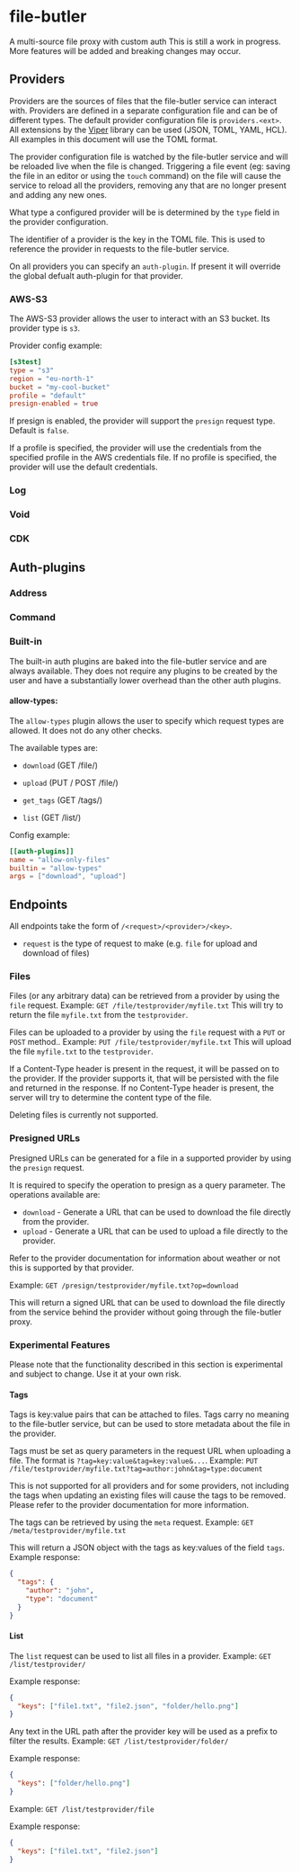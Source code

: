 # file-butler

A multi-source file proxy with custom auth
This is still a work in progress. More features will be added and breaking changes may occur.

## Providers

Providers are the sources of files that the file-butler service can interact with.
Providers are defined in a separate configuration file and can be of different types.
The default provider configuration file is `providers.<ext>`. All extensions by the [Viper](https://github.com/spf13/viper) library can be used (JSON, TOML, YAML, HCL).
All examples in this document will use the TOML format.

The provider configuration file is watched by the file-butler service and will be reloaded live when the file is changed.
Triggering a file event (eg: saving the file in an editor or using the `touch` command) on the file will cause the service to reload all the providers, removing any that are no longer present and adding any new ones.

What type a configured provider will be is determined by the `type` field in the provider configuration.

The identifier of a provider is the key in the TOML file. This is used to reference the provider in requests to the file-butler service.

On all providers you can specify an `auth-plugin`. If present it will override the global defualt auth-plugin for that provider.

### AWS-S3

The AWS-S3 provider allows the user to interact with an S3 bucket. Its provider type is `s3`.

Provider config example:

```toml
[s3test]
type = "s3"
region = "eu-north-1"
bucket = "my-cool-bucket"
profile = "default"
presign-enabled = true
```

If presign is enabled, the provider will support the `presign` request type.
Default is `false`.

If a profile is specified, the provider will use the credentials from the specified profile in the AWS credentials file.
If no profile is specified, the provider will use the default credentials.

### Log

### Void

### CDK

## Auth-plugins

### Address

### Command

### Built-in

The built-in auth plugins are baked into the file-butler service and are always available.
They does not require any plugins to be created by the user and have a substantially lower overhead than the other auth plugins.

#### allow-types:

The `allow-types` plugin allows the user to specify which request types are allowed. It does not do any other checks.

The available types are:

- `download` (GET /file/)

- `upload` (PUT / POST /file/)
<!-- - `presign` (GET /presign) -->
- `get_tags` (GET /tags/)
<!-- - `set_tags` (PUT /tags) -->
- `list` (GET /list/)

Config example:

```toml
[[auth-plugins]]
name = "allow-only-files"
builtin = "allow-types"
args = ["download", "upload"]
```

## Endpoints

All endpoints take the form of `/<request>/<provider>/<key>`.

- `request` is the type of request to make (e.g. `file` for upload and download of files)

### Files

Files (or any arbitrary data) can be retrieved from a provider by using the `file` request.
Example: `GET /file/testprovider/myfile.txt`
This will try to return the file `myfile.txt` from the `testprovider`.

Files can be uploaded to a provider by using the `file` request with a `PUT` or `POST` method..
Example: `PUT /file/testprovider/myfile.txt`
This will upload the file `myfile.txt` to the `testprovider`.

If a Content-Type header is present in the request, it will be passed on to the provider.
If the provider supports it, that will be persisted with the file and returned in the response.
If no Content-Type header is present, the server will try to determine the content type of the file.

Deleting files is currently not supported.

### Presigned URLs

Presigned URLs can be generated for a file in a supported provider by using the `presign` request.

It is required to specify the operation to presign as a query parameter.
The operations available are:

- `download` - Generate a URL that can be used to download the file directly from the provider.
- `upload` - Generate a URL that can be used to upload a file directly to the provider.

Refer to the provider documentation for information about weather or not this is supported by that provider.

Example: `GET /presign/testprovider/myfile.txt?op=download`

This will return a signed URL that can be used to download the file directly from the service behind the provider without going through the file-butler proxy.

### Experimental Features

Please note that the functionality described in this section is experimental and subject to change. Use it at your own risk.

#### Tags

Tags is key:value pairs that can be attached to files. Tags carry no meaning to the file-butler service, but can be used to store metadata about the file in the provider.

Tags must be set as query parameters in the request URL when uploading a file. The format is `?tag=key:value&tag=key:value&...`.
Example: `PUT /file/testprovider/myfile.txt?tag=author:john&tag=type:document`

This is not supported for all providers and for some providers, not including the tags when updating an existing files will cause the tags to be removed.
Please refer to the provider documentation for more information.

The tags can be retrieved by using the `meta` request.
Example: `GET /meta/testprovider/myfile.txt`

This will return a JSON object with the tags as key:values of the field `tags`.
Example response:

```json
{
  "tags": {
    "author": "john",
    "type": "document"
  }
}
```

#### List

The `list` request can be used to list all files in a provider.
Example: `GET /list/testprovider/`

Example response:

```json
{
  "keys": ["file1.txt", "file2.json", "folder/hello.png"]
}
```

Any text in the URL path after the provider key will be used as a prefix to filter the results.
Example: `GET /list/testprovider/folder/`

Example response:

```json
{
  "keys": ["folder/hello.png"]
}
```

Example: `GET /list/testprovider/file`

Example response:

```json
{
  "keys": ["file1.txt", "file2.json"]
}
```
